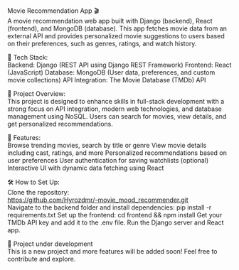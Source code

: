 Movie Recommendation App 🎬                                                
A movie recommendation web app built with Django (backend), React (frontend), and MongoDB (database). This app fetches movie data from an external API and provides personalized movie suggestions to users based on their preferences, such as genres, ratings, and watch history.

🔧 Tech Stack:                                                      
Backend: Django (REST API using Django REST Framework)
Frontend: React (JavaScript)
Database: MongoDB (User data, preferences, and custom movie collections)
API Integration: The Movie Database (TMDb) API

🚀 Project Overview:                                                    
This project is designed to enhance skills in full-stack development with a strong focus on API integration, modern web technologies, and database management using NoSQL. Users can search for movies, view details, and get personalized recommendations.

🔨 Features:                                                          
Browse trending movies, search by title or genre
View movie details including cast, ratings, and more
Personalized recommendations based on user preferences
User authentication for saving watchlists (optional)
Interactive UI with dynamic data fetching using React


🛠️ How to Set Up:                                                      
Clone the repository:                            
https://github.com/Hyrozdmr/-movie_mood_recommender.git              
Navigate to the backend folder and install dependencies:
pip install -r requirements.txt
Set up the frontend:
cd frontend && npm install
Get your TMDb API key and add it to the .env file.
Run the Django server and React app.

🌱 Project under development                                            
This is a new project and more features will be added soon! Feel free to contribute and explore.
